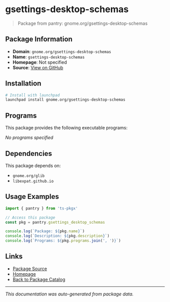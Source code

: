 # gsettings-desktop-schemas

> Package from pantry: gnome.org/gsettings-desktop-schemas

## Package Information

- **Domain**: `gnome.org/gsettings-desktop-schemas`
- **Name**: `gsettings-desktop-schemas`
- **Homepage**: Not specified
- **Source**: [View on GitHub](https://github.com/pkgxdev/pantry/tree/main/projects/gnome.org/gsettings-desktop-schemas/package.yml)

## Installation

```bash
# Install with launchpad
launchpad install gnome.org/gsettings-desktop-schemas
```

## Programs

This package provides the following executable programs:

*No programs specified*

## Dependencies

This package depends on:

- `gnome.org/glib`
- `libexpat.github.io`

## Usage Examples

```typescript
import { pantry } from 'ts-pkgx'

// Access this package
const pkg = pantry.gsettings_desktop_schemas

console.log(`Package: ${pkg.name}`)
console.log(`Description: ${pkg.description}`)
console.log(`Programs: ${pkg.programs.join(', ')}`)
```

## Links

- [Package Source](https://github.com/pkgxdev/pantry/tree/main/projects/gnome.org/gsettings-desktop-schemas/package.yml)
- [Homepage](#)
- [Back to Package Catalog](../package-catalog.md)

---

*This documentation was auto-generated from package data.*
